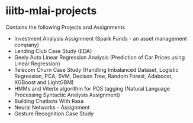 # iiitb-mlai-projects
Contains the following Projects and Assignments
- Investment Analysis Assignment (Spark Funds - an asset management company)
- Lending Club Case Study (EDA)
- Geely Auto Linear Regression Analysis (Prediction of Car Prices using Linear Regression)
- Telecom Churn Case Study (Handling Imbalanced Dataset, Logistic Regression, PCA, SVM, Decison Tree, Random Forest, Adaboost, XGBoost and LightGBM)
- HMMs and Viterbi algorithm for POS tagging (Natural Language Processing Syntactic Analysis Assignment)
- Building Chatbots With Rasa
- Neural Networks - Assignment
- Gesture Recognition Case Study
